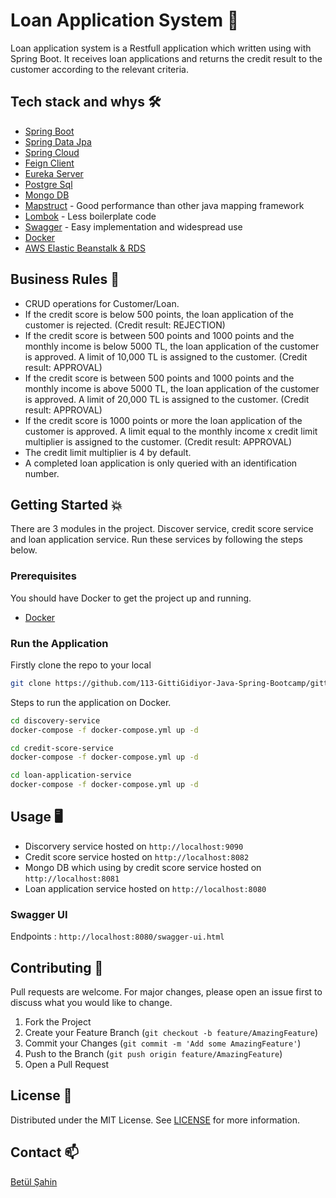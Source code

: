 # Loan Application System :receipt:
Loan application system is a Restfull application which written using with Spring Boot. It receives loan applications and returns the credit result to the customer according to the relevant criteria.

## Tech stack and whys :hammer_and_wrench:
- [Spring Boot](https://spring.io/projects/spring-boot)  
- [Spring Data Jpa](https://spring.io/projects/spring-data-jpa)  
- [Spring Cloud](https://spring.io/projects/spring-cloud)  
- [Feign Client](https://cloud.spring.io/spring-cloud-netflix/multi/multi_spring-cloud-feign.html)  
- [Eureka Server](https://cloud.spring.io/spring-cloud-netflix/multi/multi_spring-cloud-eureka-server.html)   
- [Postgre Sql](https://www.postgresql.org/)  
- [Mongo DB](https://www.mongodb.com/)  
- [Mapstruct](https://mapstruct.org/)  - Good performance than other java mapping framework
- [Lombok](https://projectlombok.org/)  - Less boilerplate code
- [Swagger](https://swagger.io/) - Easy implementation and widespread use
- [Docker](https://www.docker.com/)    
- [AWS Elastic Beanstalk & RDS](https://aws.amazon.com/tr/)   

## Business Rules :pushpin:
- CRUD operations for Customer/Loan.
- If the credit score is below 500 points, the loan application of the customer is rejected. (Credit result: REJECTION)
- If the credit score is between 500 points and 1000 points and the monthly income is below 5000 TL, the loan application of the customer is approved. A limit of 10,000 TL is assigned to the customer. (Credit result: APPROVAL)
- If the credit score is between 500 points and 1000 points and the monthly income is above 5000 TL, the loan application of the customer is approved. A limit of 20,000 TL is assigned to the customer. (Credit result: APPROVAL)
- If the credit score is 1000 points or more the loan application of the customer is approved. A limit equal to the monthly income x credit limit multiplier is assigned to the customer. (Credit result: APPROVAL)
- The credit limit multiplier is 4 by default.
- A completed loan application is only queried with an identification number.

<!-- GETTING STARTED -->
## Getting Started 💥
There are 3 modules in the project. Discover service, credit score service and loan application service. Run these services by following the steps below.   

### Prerequisites
You should have Docker to get the project up and running.   
- [Docker](https://www.docker.com/)  

### Run the Application

Firstly clone the repo to your local
   ```sh
   git clone https://github.com/113-GittiGidiyor-Java-Spring-Bootcamp/gittigidiyor-graduation-project-betul-sahin.git
   ```

Steps to run the application on Docker.
   ```sh
   cd discovery-service
   docker-compose -f docker-compose.yml up -d
   
   cd credit-score-service
   docker-compose -f docker-compose.yml up -d
   
   cd loan-application-service
   docker-compose -f docker-compose.yml up -d
   ```


<!-- USAGE EXAMPLES -->
## Usage :desktop_computer:

- Discorvery service hosted on `http://localhost:9090`  
- Credit score service hosted on `http://localhost:8082`  
- Mongo DB which using by credit score service hosted on `http://localhost:8081`  
- Loan application service hosted on `http://localhost:8080`  

### Swagger UI
Endpoints : `http://localhost:8080/swagger-ui.html`

## Contributing 👏
Pull requests are welcome. For major changes, please open an issue first to discuss what you would like to change.  

1. Fork the Project
2. Create your Feature Branch (`git checkout -b feature/AmazingFeature`)
3. Commit your Changes (`git commit -m 'Add some AmazingFeature'`)
4. Push to the Branch (`git push origin feature/AmazingFeature`)
5. Open a Pull Request

## License 📝
Distributed under the MIT License. See [LICENSE](https://github.com/113-GittiGidiyor-Java-Spring-Bootcamp/gittigidiyor-graduation-project-betul-sahin/blob/main/LICENSE) for more information.  

## Contact 📫 
[Betül Şahin](https://www.linkedin.com/in/betulsahin/)
